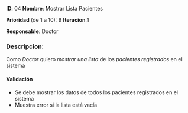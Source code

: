 **ID**: 04 
**Nombre**: Mostrar Lista Pacientes

**Prioridad** (de 1 a 10): 9 
**Iteracion**:1

**Responsable**: Doctor

### Descripcion:

Como *Doctor* quiero *mostrar una lista* de los *pacientes registrados* en el sistema

#### Validación 

* Se debe mostrar los datos de todos los pacientes registrados en el sistema
* Muestra error si la lista está vacía